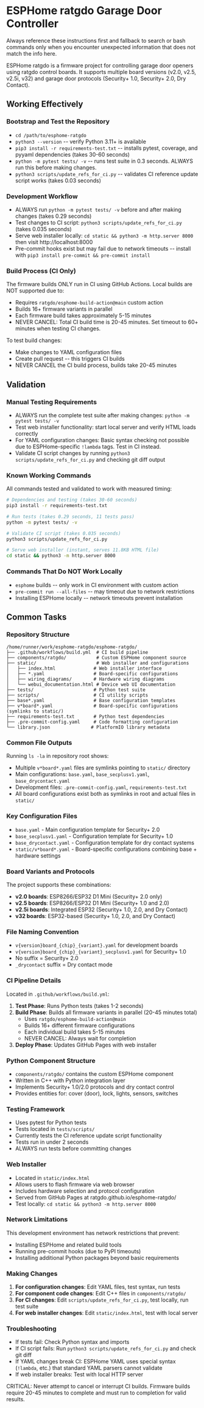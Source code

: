 # ESPHome ratgdo Garage Door Controller

Always reference these instructions first and fallback to search or bash commands only when you encounter unexpected information that does not match the info here.

ESPHome ratgdo is a firmware project for controlling garage door openers using ratgdo control boards. It supports multiple board versions (v2.0, v2.5, v2.5i, v32) and garage door protocols (Security+ 1.0, Security+ 2.0, Dry Contact).

## Working Effectively

### Bootstrap and Test the Repository
- `cd /path/to/esphome-ratgdo`
- `python3 --version` -- verify Python 3.11+ is available
- `pip3 install -r requirements-test.txt` -- installs pytest, coverage, and pyyaml dependencies (takes 30-60 seconds)
- `python -m pytest tests/ -v` -- runs test suite in 0.3 seconds. ALWAYS run this before making changes.
- `python3 scripts/update_refs_for_ci.py` -- validates CI reference update script works (takes 0.03 seconds)

### Development Workflow
- ALWAYS run `python -m pytest tests/ -v` before and after making changes (takes 0.29 seconds)
- Test changes to CI script: `python3 scripts/update_refs_for_ci.py` (takes 0.035 seconds)
- Serve web installer locally: `cd static && python3 -m http.server 8000` then visit http://localhost:8000
- Pre-commit hooks exist but may fail due to network timeouts -- install with `pip3 install pre-commit && pre-commit install`

### Build Process (CI Only)
The firmware builds ONLY run in CI using GitHub Actions. Local builds are NOT supported due to:
- Requires `ratgdo/esphome-build-action@main` custom action
- Builds 16+ firmware variants in parallel  
- Each firmware build takes approximately 5-15 minutes
- NEVER CANCEL: Total CI build time is 20-45 minutes. Set timeout to 60+ minutes when testing CI changes.

To test build changes:
- Make changes to YAML configuration files
- Create pull request -- this triggers CI builds
- NEVER CANCEL the CI build process, builds take 20-45 minutes

## Validation

### Manual Testing Requirements
- ALWAYS run the complete test suite after making changes: `python -m pytest tests/ -v`
- Test web installer functionality: start local server and verify HTML loads correctly
- For YAML configuration changes: Basic syntax checking not possible due to ESPHome-specific `!lambda` tags. Test in CI instead.
- Validate CI script changes by running `python3 scripts/update_refs_for_ci.py` and checking git diff output

### Known Working Commands
All commands tested and validated to work with measured timing:

```bash
# Dependencies and testing (takes 30-60 seconds)
pip3 install -r requirements-test.txt

# Run tests (takes 0.29 seconds, 11 tests pass)  
python -m pytest tests/ -v

# Validate CI script (takes 0.035 seconds)
python3 scripts/update_refs_for_ci.py

# Serve web installer (instant, serves 11.8KB HTML file)
cd static && python3 -m http.server 8000
```

### Commands That Do NOT Work Locally
- `esphome` builds -- only work in CI environment with custom action
- `pre-commit run --all-files` -- may timeout due to network restrictions
- Installing ESPHome locally -- network timeouts prevent installation

## Common Tasks

### Repository Structure
```
/home/runner/work/esphome-ratgdo/esphome-ratgdo/
├── .github/workflows/build.yml  # CI build pipeline
├── components/ratgdo/           # Custom ESPHome component source
├── static/                      # Web installer and configurations
│   ├── index.html              # Web installer interface
│   ├── *.yaml                  # Board-specific configurations
│   ├── wiring_diagrams/        # Hardware wiring diagrams
│   └── webui_documentation.html # Device web UI documentation
├── tests/                      # Python test suite
├── scripts/                    # CI utility scripts
├── base*.yaml                  # Base configuration templates
├── v*board*.yaml               # Board-specific configurations (symlinks to static/)
├── requirements-test.txt       # Python test dependencies
├── .pre-commit-config.yaml     # Code formatting configuration
└── library.json               # PlatformIO library metadata
```

### Common File Outputs
Running `ls -la` in repository root shows:
- Multiple `v*board*.yaml` files are symlinks pointing to `static/` directory
- Main configurations: `base.yaml`, `base_secplusv1.yaml`, `base_drycontact.yaml` 
- Development files: `.pre-commit-config.yaml`, `requirements-test.txt`
- All board configurations exist both as symlinks in root and actual files in `static/`

### Key Configuration Files
- `base.yaml` - Main configuration template for Security+ 2.0
- `base_secplusv1.yaml` - Configuration template for Security+ 1.0  
- `base_drycontact.yaml` - Configuration template for dry contact systems
- `static/v*board*.yaml` - Board-specific configurations combining base + hardware settings

### Board Variants and Protocols
The project supports these combinations:
- **v2.0 boards**: ESP8266/ESP32 D1 Mini (Security+ 2.0 only)
- **v2.5 boards**: ESP8266/ESP32 D1 Mini (Security+ 1.0 and 2.0)
- **v2.5i boards**: Integrated ESP32 (Security+ 1.0, 2.0, and Dry Contact)
- **v32 boards**: ESP32-based (Security+ 1.0, 2.0, and Dry Contact)

### File Naming Convention
- `v{version}board_{chip}_{variant}.yaml` for development boards
- `v{version}board_{chip}_{variant}_secplusv1.yaml` for Security+ 1.0
- No suffix = Security+ 2.0
- `_drycontact` suffix = Dry contact mode

### CI Pipeline Details
Located in `.github/workflows/build.yml`:
1. **Test Phase**: Runs Python tests (takes 1-2 seconds)
2. **Build Phase**: Builds all firmware variants in parallel (20-45 minutes total)
   - Uses `ratgdo/esphome-build-action@main`
   - Builds 16+ different firmware configurations
   - Each individual build takes 5-15 minutes
   - NEVER CANCEL: Always wait for completion
3. **Deploy Phase**: Updates GitHub Pages with web installer

### Python Component Structure
- `components/ratgdo/` contains the custom ESPHome component
- Written in C++ with Python integration layer
- Implements Security+ 1.0/2.0 protocols and dry contact control
- Provides entities for: cover (door), lock, lights, sensors, switches

### Testing Framework
- Uses pytest for Python tests
- Tests located in `tests/scripts/`
- Currently tests the CI reference update script functionality
- Tests run in under 2 seconds
- ALWAYS run tests before committing changes

### Web Installer
- Located in `static/index.html`  
- Allows users to flash firmware via web browser
- Includes hardware selection and protocol configuration
- Served from GitHub Pages at ratgdo.github.io/esphome-ratgdo/
- Test locally: `cd static && python3 -m http.server 8000`

### Network Limitations
This development environment has network restrictions that prevent:
- Installing ESPHome and related build tools
- Running pre-commit hooks (due to PyPI timeouts)
- Installing additional Python packages beyond basic requirements

### Making Changes
1. **For configuration changes**: Edit YAML files, test syntax, run tests
2. **For component code changes**: Edit C++ files in `components/ratgdo/`
3. **For CI changes**: Edit `scripts/update_refs_for_ci.py`, test locally, run test suite  
4. **For web installer changes**: Edit `static/index.html`, test with local server

### Troubleshooting
- If tests fail: Check Python syntax and imports
- If CI script fails: Run `python3 scripts/update_refs_for_ci.py` and check git diff
- If YAML changes break CI: ESPHome YAML uses special syntax (`!lambda`, etc.) that standard YAML parsers cannot validate
- If web installer breaks: Test with local HTTP server

CRITICAL: Never attempt to cancel or interrupt CI builds. Firmware builds require 20-45 minutes to complete and must run to completion for valid results.